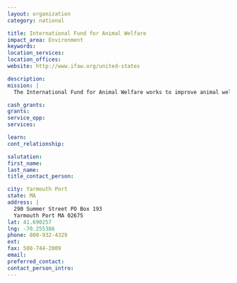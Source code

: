 ```yaml
---
layout: organization
category: national

title: International Fund for Animal Welfare
impact_area: Environment
keywords: 
location_services: 
location_offices: 
website: http://www.ifaw.org/united-states

description: 
mission: |
  The International Fund for Animal Welfare works to improve animal welfare, prevent animal cruelty and abuse, protect wildlife and provide animal rescue around the world. From stopping the elephant ivory trade, to ending the Canadian seal hunt and saving the whales from extinction, IFAW works to create solutions that benefit both animals and people. 

cash_grants: 
grants: 
service_opp: 
services: 

learn: 
cont_relationship: 

salutation: 
first_name: 
last_name: 
title_contact_person: 

city: Yarmouth Port
state: MA
address: |
  290 Summer Street PO Box 193  
  Yarmouth Port MA 02675
lat: 41.690257
lng: -70.255386
phone: 800-932-4329
ext: 
fax: 508-744-2009
email: 
preferred_contact: 
contact_person_intro: 
---
```

